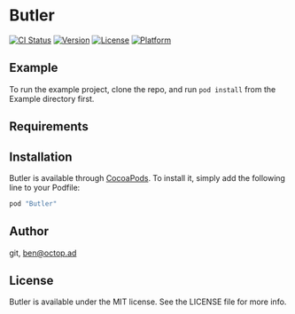 # Butler

[![CI Status](http://img.shields.io/travis/git/Butler.svg?style=flat)](https://travis-ci.org/git/Butler)
[![Version](https://img.shields.io/cocoapods/v/Butler.svg?style=flat)](http://cocoapods.org/pods/Butler)
[![License](https://img.shields.io/cocoapods/l/Butler.svg?style=flat)](http://cocoapods.org/pods/Butler)
[![Platform](https://img.shields.io/cocoapods/p/Butler.svg?style=flat)](http://cocoapods.org/pods/Butler)

## Example

To run the example project, clone the repo, and run `pod install` from the Example directory first.

## Requirements

## Installation

Butler is available through [CocoaPods](http://cocoapods.org). To install
it, simply add the following line to your Podfile:

```ruby
pod "Butler"
```

## Author

git, ben@octop.ad

## License

Butler is available under the MIT license. See the LICENSE file for more info.
